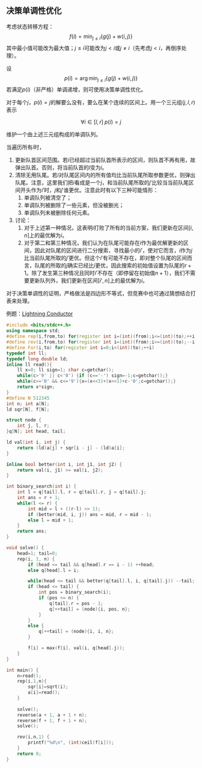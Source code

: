 ## 决策单调性优化

考虑状态转移方程：
$$
f(i)=\min_{j \le i} \{g(j)+w(i,j)\}
$$
其中最小值可能改为最大值；$j \le i$可能改为$j<i$或$j \not = i$（先考虑$j<i$，再倒序处理）。

设
$$
p(i)=\arg \min _{j \le i} \{g(j)+w(i,j)\}
$$
若满足$p(i)$（非严格）单调递增，则可使用决策单调性优化。

对于每个$j$，$p(i)=j$的解要么没有，要么在某个连续的区间上。用一个三元组$(j,l,r)$表示

$$
\forall i \in [l, r] \; p(i)=j
$$

维护一个由上述三元组构成的单调队列。

当遍历所有$i$时，

1. 更新队首区间范围。若$i$已经超过当前队首所表示的区间，则队首不再有用，故弹出队首。否则，将当前队首的$l$变为$i$。
2. 清除无用队尾。若$i$对队尾区间内的所有值均比当前队尾所取参数更优，则弹出队尾。注意，这里我们把$i$看成是一个$j$，和当前队尾所取的$j'$比较当当前队尾区间开头作为$i'$时，$j$和$j'$谁更优。注意此时有以下三种可能情形：
   1. 单调队列被清空了；
   2. 单调队列被删除了一些元素，但没被删光；
   3. 单调队列未被删除任何元素。
3. 讨论：
   1. 对于上述第一种情况，这表明$i$打败了所有的当前方案，我们更新在区间$[i , n]$上的最优解为$i$。
   2. 对于第二和第三种情况，我们认为在队尾可能存在$i$作为最优解更新的区间，因此对队尾的区间进行二分搜索，寻找最小的$i'$，使对它而言，$i$作为$j$比当前队尾所取的$j'$更优。但这个$i'$有可能不存在，即对整个队尾的区间而言，队尾的所取的$j$确实已经比$i$更优，因此搜索的初始值设置为队尾的$r+1$。除了发生第三种情况且同时$i'$不存在（即停留在初始值$n+1$），我们不需要更新队列外，我们更新在区间$[i',n]$上的最优解为$i$。

对于决策单调性的证明，严格做法是四边形不等式，但竞赛中也可通过猜想结合打表来处理。

例题：[Lightning Conductor](https://www.luogu.com.cn/problem/P3515)

```cpp
#include <bits/stdc++.h>
using namespace std;
#define rep(i,from,to) for(register int i=(int)(from);i<=(int)(to);++i)
#define rev(i,from,to) for(register int i=(int)(from);i>=(int)(to);--i)
#define For(i,to) for(register int i=0;i<(int)(to);++i)
typedef int ll;
typedef long double ld;
inline ll read(){
    ll x=0; ll sign=1; char c=getchar();
    while(c>'9' || c<'0') {if (c=='-') sign=-1;c=getchar();}
    while(c>='0' && c<='9'){x=(x<<3)+(x<<1)+c-'0';c=getchar();}
    return x*sign;
}
#define N 512345
int n; int a[N]; 
ld sqr[N], f[N];

struct node {
    int j, l, r;
}q[N]; int head, tail;

ld val(int i, int j) {
    return (ld)a[j] + sqr[i - j] - (ld)a[i];
}

inline bool better(int i, int j1, int j2) {
    return val(i, j1) >= val(i, j2);
}

int binary_search(int i) {
    int l = q[tail].l, r = q[tail].r, j = q[tail].j;
    int ans = r + 1;
    while(l <= r) {
        int mid = l + ((r-l) >> 1);
        if (better(mid, i, j)) ans = mid, r = mid - 1;
        else l = mid + 1;
    }
    return ans;
}

void solve() {
    head=1; tail=0;
    rep(i, 1, n) {
        if (head <= tail && q[head].r == i - 1) ++head;
        else q[head].l = i;

        while(head <= tail && better(q[tail].l, i, q[tail].j)) --tail;
        if (head <= tail) {
            int pos = binary_search(i);
            if (pos <= n) {
                q[tail].r = pos - 1;
                q[++tail] = (node){i, pos, n};
            }
        }
        else {
            q[++tail] = (node){i, i, n};
        } 

        f[i] = max(f[i], val(i, q[head].j));
    }
}

int main() {
    n=read();
    rep(i,1,n){
        sqr[i]=sqrt(i);
        a[i]=read();
    }
    
    solve();
    reverse(a + 1, a + 1 + n);
    reverse(f + 1, f + 1 + n);
    solve();

    rev(i,n,1) {
        printf("%d\n", (int)ceil(f[i]));
    }
    return 0;
}
```





